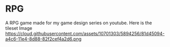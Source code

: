 # RPG
A RPG game made for my game design series on youtube.
Here is the tileset Image https://cloud.githubusercontent.com/assets/10701303/5894256/81d45094-a4c6-11e4-8d88-82f2cef4a2d6.png
